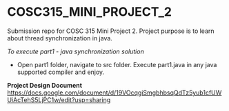 # COSC315_MINI_PROJECT_2
Submission repo for COSC 315 Mini Project 2. Project purpose is to learn about thread synchronization in java.

*To execute part1 - java synchronization solution*
- Open part1 folder, navigate to src folder. Execute part1.java in any java supported compiler and enjoy.

**Project Design Document**
https://docs.google.com/document/d/19VOcqgiSmgbhbsqQdTz5yub1cfUWUiAcTehS5LjPC1w/edit?usp=sharing
